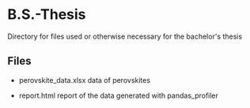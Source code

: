 # B.S.-Thesis
Directory for files used or otherwise necessary for the bachelor's thesis

## Files
- perovskite_data.xlsx
    data of perovskites

- report.html
    report of the data generated with pandas_profiler

